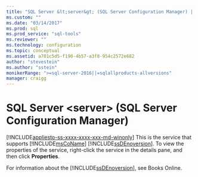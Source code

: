 ```yaml
---
title: "SQL Server &lt;server&gt; (SQL Server Configuration Manager) | Microsoft Docs"
ms.custom: ""
ms.date: "03/14/2017"
ms.prod: sql
ms.prod_service: "sql-tools"
ms.reviewer: ""
ms.technology: configuration
ms.topic: conceptual
ms.assetid: a701c5d5-f190-4b57-a3f8-954c2572e682
author: "stevestein"
ms.author: "sstein"
monikerRange: ">=sql-server-2016||=sqlallproducts-allversions"
manager: craigg
---
```

# SQL Server &lt;server&gt; (SQL Server Configuration Manager)
[!INCLUDE[appliesto-ss-xxxx-xxxx-xxx-md-winonly](../../includes/appliesto-ss-xxxx-xxxx-xxx-md-winonly.md)]
  This is the service that supports [!INCLUDE[msCoName](../../includes/msconame-md.md)] [!INCLUDE[ssDEnoversion](../../includes/ssdenoversion-md.md)]. To view the properties of the service, right-click the service in the details pane, and then click **Properties**.  
  
 For information about the [!INCLUDE[ssDEnoversion](../../includes/ssdenoversion-md.md)], see Books Online.  
  
  
